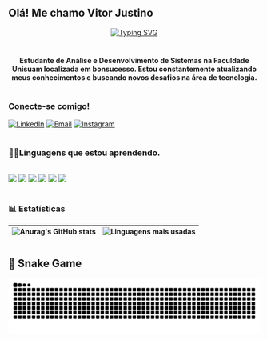 ## Olá! Me chamo Vitor Justino

<div align="center">
  <a href="https://git.io/typing-svg">
    <img src="https://readme-typing-svg.demolab.com?font=Fira+Code&weight=500&size=25&pause=1000&color=blue&center=true&vCenter=true&random=false&width=524&lines=%E2%8A%B9+bem+vindos+ao+meu+perfil!+%CB%99%E1%B5%95%CB%99+%E2%8A%B9+" alt="Typing SVG">
  </a>
</div>

#

<p align="center"> <b>Estudante de Análise e Desenvolvimento de Sistemas na Faculdade Unisuam localizada em bonsucesso. 
Estou constantemente atualizando meus conhecimentos e buscando novos desafios na área de tecnologia.</p></b> 

#

<img align="right" alt="" height="105px" src="./src/vt.gif">
<h3 align="left">Conecte-se comigo!</h3>

[![LinkedIn](https://img.shields.io/badge/-LinkedIn-0A66C2?style=for-the-badge&logo=linkedin&logoColor=white)](https://www.linkedin.com/in/vitor-justino/)
[![Email](https://img.shields.io/badge/-Email-D14836?style=for-the-badge&logo=gmail&logoColor=white)](mailto:vitorjustino980@gmail.com)
[![Instagram](https://img.shields.io/badge/-Instagram-000?style=for-the-badge&logo=instagram&logoColor=FF00F6&color:FFF)](https://www.instagram.com/eu_vt70/)

#

<h3 align="left">👨‍💻Linguagens que estou aprendendo.</h3>
<div style="display: inline_block"><br>
  <img src="https://img.shields.io/badge/HTML5-E34F26?style=for-the-badge&logo=html5&logoColor=white" height="35"  />
  <img src="https://img.shields.io/badge/CSS3-1572B6?style=for-the-badge&logo=css3&logoColor=white" height="35"  />
  <img src="https://img.shields.io/badge/JavaScript-F7DF1E?style=for-the-badge&logo=javascript&logoColor=black" height="35" />
  <img src="https://img.shields.io/badge/PHP-777BB4?style=for-the-badge&logo=php&logoColor=white" height="35" />
  <img src="https://img.shields.io/badge/MySQL-4479A1?style=for-the-badge&logo=mysql&logoColor=white" height="35" />
  <img src="https://img.shields.io/badge/python-3670A0?style=for-the-badge&logo=python&logoColor=ffdd54" height="35" />
  
</div>

#

### 📊 Estatísticas
| ![Anurag's GitHub stats](https://github-readme-stats.vercel.app/api?username=VitorDNJ&show_icons=true&theme=dark) | ![Linguagens mais usadas](https://github-readme-stats.vercel.app/api/top-langs/?username=VitorDNJ&theme=dark&layout=compact&custom_title=Tecnologias&langs_count=9) |
| --- | --- |
#

## 🐍 Snake Game 
<picture align="center">
  <source media="(prefers-color-scheme: dark)" srcset="https://raw.githubusercontent.com/VitorDNJ/VitorDNJ/output/github-contribution-grid-snake-dark.svg">
  <source media="(prefers-color-scheme: light)" srcset="https://raw.githubusercontent.com/VitorDNJ/VitorDNJ/output/github-contribution-grid-snake-dark.svg">
  <img align="center" alt="github contribution grid snake animation" src="https://raw.githubusercontent.com/VitorDNJ/VitorDNJ/output/github-contribution-grid-snake.svg">
</picture>
